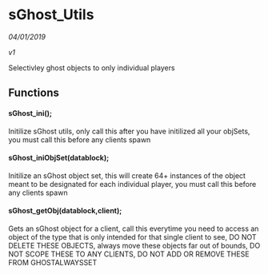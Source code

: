 # sGhost_Utils
*04/01/2019*

*v1*


Selectivley ghost objects to only individual players

## Functions

#### sGhost_ini();
Initilize sGhost utils, only call this after you have initilized all your objSets, you must call this before any clients spawn
#### sGhost_iniObjSet(datablock);
Initilize an sGhost object set, this will create 64+ instances of the object meant to be designated for each individual player, you must call this before any clients spawn
#### sGhost_getObj(datablock,client);
Gets an sGhost object for a client, call this everytime you need to access an object of the type that is only intended for that single client to see, DO NOT DELETE THESE OBJECTS, always move these objects far out of bounds, DO NOT SCOPE THESE TO ANY CLIENTS, DO NOT ADD OR REMOVE THESE FROM GHOSTALWAYSSET